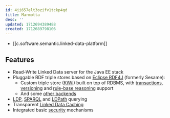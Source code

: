 ```yaml
---
id: 4ji657elt3ozifv1tckp4qd
title: Marmotta
desc: ''
updated: 1712694389488
created: 1712689798106
---
```


- [[c.software.semantic.linked-data-platform]]


## Features

-   Read-Write Linked Data server for the Java EE stack
-   Pluggable RDF triple stores based on [Eclipse RDF4J](https://projects.eclipse.org/projects/technology.rdf4j) (formerly Sesame):
    -   Custom triple store ([KiWi](https://marmotta.apache.org//kiwi/)) built on top of RDBMS, with [transactions](https://marmotta.apache.org//kiwi/transactions.html), [versioning](https://marmotta.apache.org//kiwi/versioning.html) and [rule-base reasoning](https://marmotta.apache.org//kiwi/reasoner.html) support
    -   And some [other backends](https://marmotta.apache.org//platform/backends.html)
-   [LDP](https://marmotta.apache.org//platform/ldp-module.html), [SPARQL](https://marmotta.apache.org//platform/sparql-module.html) and [LDPath](https://marmotta.apache.org//ldpath) querying
-   Transparent [Linked Data Caching](https://marmotta.apache.org//ldcache)
-   Integrated basic [security](https://marmotta.apache.org//platform/security-module.html) mechanisms